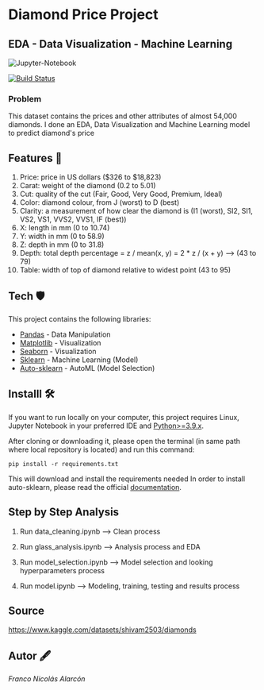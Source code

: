 # Diamond Price Project
## EDA - Data Visualization - Machine Learning

![Jupyter-Notebook](https://jupyter.org/assets/logos/rectanglelogo-greytext-orangebody-greymoons.svg)

[![Build Status](https://travis-ci.org/joemccann/dillinger.svg?branch=master)](https://travis-ci.org/joemccann/dillinger)

### Problem
This dataset contains the prices and other attributes of almost 54,000 diamonds. I done an EDA, Data Visualization and Machine Learning model to predict diamond's price

## Features 👀
1. Price: price in US dollars ($326 to $18,823)
3. Carat: weight of the diamond (0.2 to 5.01)
4. Cut: quality of the cut (Fair, Good, Very Good, Premium, Ideal)
5. Color: diamond colour, from J (worst) to D (best)
6. Clarity: a measurement of how clear the diamond is (I1 (worst), SI2, SI1, VS2, VS1, VVS2, VVS1, IF (best))
7. X: length in mm (0 to 10.74)
8. Y: width in mm (0 to 58.9)
9. Z: depth in mm (0 to 31.8)
10. Depth: total depth percentage = z / mean(x, y) = 2 * z / (x + y) --> (43 to 79)
11. Table: width of top of diamond relative to widest point (43 to 95)

## Tech 🛡

This project contains the following libraries:
- [Pandas](https://pandas.pydata.org/) - Data Manipulation
- [Matplotlib](https://matplotlib.org/stable/index.html) - Visualization
- [Seaborn](https://seaborn.pydata.org/index.html) - Visualization
- [Sklearn](https://scikit-learn.org/stable/) - Machine Learning (Model)
- [Auto-sklearn](https://automl.github.io/auto-sklearn/master/index.html#) - AutoML (Model Selection) 

## Installl 🛠

If you want to run locally on your computer, this project requires Linux, Jupyter Notebook in your preferred IDE and [Python>=3.9.x](https://www.python.org/).

After cloning or downloading it, please open the terminal (in same path where local repository is located) and run this command:  

```
pip install -r requirements.txt
```
This will download and install the requirements needed
In order to install auto-sklearn, please read the official [documentation](https://automl.github.io/auto-sklearn/master/installation.html).

## Step by Step Analysis

1. Run data_cleaning.ipynb --> Clean process

2. Run glass_analysis.ipynb --> Analysis process and EDA

3. Run model_selection.ipynb --> Model selection and looking hyperparameters process

4. Run model.ipynb --> Modeling, training, testing and results process
## Source

https://www.kaggle.com/datasets/shivam2503/diamonds

## Autor 🖋
*Franco Nicolás Alarcón*